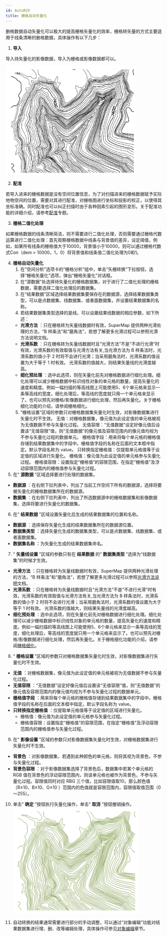 ```yaml
---
id: AutoR2V
title: 栅格自动矢量化
---
```

删格数据自动矢量化可以极大的提高栅格矢量化的效率，栅格转矢量的方式主要适用于线条清晰的删格数据，具体操作有以下几步：

1. **导入**

导入待矢量化的影像数据，导入为栅格或影像数据都可以。

![](img/ImportRaster.png)  
  
2. **配准**

若导入进来的栅格数据是没有空间位置信息，为了对扫描进来的栅格数据赋予实际地物空间的位置，需要对其进行配准，对栅格图进行坐标和投影的校正，以使得其坐标准确。同时配准也可以纠正扫描时由于各种因素引起的图形变形。关于配准功能的详细介绍，请参考[配准](../../DataProcessing/Registration/Registration.htm)专题。

3. **栅格二值化处理**

如果栅格数据的线条清晰简洁，则不需要进行二值化处理，否则需要通过栅格代数运算进行二值化处理：首先观察栅格数据中线条与背景值的差异，设定阈值，例如，如果所有线条的栅格值大于10000，背景值小于10000，则可以通过栅格代数式Con（dem > 10000，1，0）将背景值和线条值二值化处理为0和1。

4. **栅格自动矢量化**
    1. 在“空间分析”选项卡的“栅格分析”组中，单击“矢栅转换”下拉按钮，选择“栅格矢量化”选项，弹出“栅格矢量化”对话框。 
    2. 在“源数据”处选择待矢量化的栅格数据集，对于进行了二值化处理的栅格数据，需要选择二值化处理后的数据集。
    3. 在“结果数据”区域选择结果数据集要保存在的数据源，选择结果数据集类型，可以是点数据集、线数据集、或者面数据集，并设置结果数据集的名称。
    4. 若结果数据集类型选择的是线，可以设置结果线数据的相应参数，如下所述： 
      * **光滑方法** ：只在栅格转为矢量线数据时有效，SuperMap 提供两种光滑处理的方法，“B 样条法”和“磨角法”，若想了解更多光滑过程可以参照光滑方法说明文档。 
      * **光滑系数** ：只在栅格转为矢量线数据时且“光滑方法”不是“不进行光滑”时有效，光滑系数的有效取值与光滑方法有关,当光滑方法为 B 样条法时，光滑系数的值小于 2 时将不会进行光滑；当采用磨角法时，光滑系数的值设置为大于等于 1 时有效。 光滑系数的值越大，则结果矢量线的光滑度越高。 
      * **细化预处理** ：选中此选项，则在矢量化前先对栅格数据进行细化处理。细化处理可以减少栅格数据中标识线性对象的单元格的数量，提高矢量化的速度和精度。例如一幅扫描的等高线图上可能使用5、6个单元格来显示一条等高线的宽度，细化处理后，等高线的宽度就只用一个单元格来显示了。也可以预先对栅格/影像数据进行细化处理，然后再矢量化。关于栅格细化功能的介绍，请参阅栅格细化。
    5. “栅格设置”区域的参数只对栅格数据集矢量化时生效，对影像数据集进行矢量化时不生效。 无值：对栅格数据集，像元值为此设定值的单元格被视为无值数据不参与矢量化过程。 无值容限：“无值数据”设定好像元值后设置该“无值容限”值，则“无值数据”的像元值及容限范围内的像元值均视为不参与矢量化过程的数据单元。 栅格值字段：用来将每个单元格的栅格值存储到结果数据集中的字段中。栅格值字段的名称在后面的文本框中指定。默认字段名称为 value。 只转换指定栅格值：仅提取单元格值等于设定值的区域进行矢量化。 栅格值：像元值为此设定值的单元格参与矢量化过程。 栅格值容限：设置指定“栅格值”的容限范围，在指定“栅格值"及浮动容限范围内的栅格值参与矢量化过程。 
5. 在“ **源数据** ”区域选择要进行处理的数据集。 
  * **数据源** ：在右侧下拉列表中，列出了当前工作空间下所有的数据源，选择将要被矢量化的栅格数据集所在的数据源。
  * **数据集** ：在右侧下拉列表中，列出了所选数据源中的栅格数据集和影像数据集，选择将要进行矢量化的数据集。
6. 在“ **结果数据** ”区域设置矢量化后生成的结果数据集的位置和名称。 
  * **数据源** ：选择保存矢量化生成的结果数据集所在的数据源位置。
  * **数据集类型** ：选择矢量化生成的数据集类型，可以是点数据集、线数据集、或者面数据集。
  * **数据集名称** ：为矢量化生成的结果数据集命名。
7. “ **矢量线设置** ”区域的参数只有在 **结果数据** 的“ **数据集类型** ”选择为“线数据集”的时候才生效。 
  * **光滑方法** ：只在栅格转为矢量线数据时有效，SuperMap 提供两种光滑处理的方法，“B 样条法”和“磨角法”，若想了解更多光滑过程可以参照[光滑方法说明](../../DataProcessing/Vector/SmoothMeth.htm)文档。
  * **光滑系数** ：只在栅格转为矢量线数据时且“光滑方法”不是“不进行光滑”时有效，光滑系数的有效取值与光滑方法有关,当光滑方法为 B 样条法时，光滑系数的值小于 2 时将不会进行光滑；当采用磨角法时，光滑系数的值设置为大于等于 1 时有效。 光滑系数的值越大，则结果矢量线的光滑度越高。
  * **细化预处理** ：选中此选项，则在矢量化前先对栅格数据进行细化处理。细化处理可以减少栅格数据中标识线性对象的单元格的数量，提高矢量化的速度和精度。例如一幅扫描的等高线图上可能使用5、6个单元格来显示一条等高线的宽度，细化处理后，等高线的宽度就只用一个单元格来显示了。也可以预先对栅格/影像数据进行细化处理，然后再矢量化。关于栅格细化功能的介绍，请参阅[栅格细化](ThinRaster.htm)。

8. “ **栅格设置** ”区域的参数只对栅格数据集矢量化时生效，对影像数据集进行矢量化时不生效。 
  * **无值** ：对栅格数据集，像元值为此设定值的单元格被视为无值数据不参与矢量化过程。
  * **无值容限** ：“无值数据”设定好像元值后设置该“无值容限”值，则“无值数据”的像元值及容限范围内的像元值均视为不参与矢量化过程的数据单元。
  * **栅格值字段** ：用来将每个单元格的栅格值存储到结果数据集中的字段中。栅格值字段的名称在后面的文本框中指定。默认字段名称为 value。
  * **只转换指定栅格值** ：仅提取单元格值等于设定值的区域进行矢量化。 
    * 栅格值：像元值为此设定值的单元格参与矢量化过程。
    * 栅格值容限：设置指定“栅格值”的容限范围，在指定“栅格值"及浮动容限范围内的栅格值参与矢量化过程。
9. 在“ **影像设置** ”区域的参数只对影像数据集矢量化时生效，对栅格数据集进行矢量化时不生效。 
  * **背景色** ：对影像数据集，若遇到此种颜色的单元格，则将其视为背景色，不参与矢量化过程。 
  * **背景色容限** ：对于影像数据集选择了背景色后，数据集中若某个单元格的 RGB 值在背景色的浮动容限范围内，则该单元格也被作为背景色，不参与矢量化过程。容限值同时对应 RBG 三个值，比如容限值取10，那么颜色值（R±10、B±10、G±10 ）范围内的色值就是容限范围内，容限值取值范围（0～255）。
10. 单击“ **确定** ”按钮执行矢量化操作，单击“ **取消** ”按钮撤销操作。
![](img/AutoR2V.png)  

11. 自动转换的结果通常需要进行部分的手动调整，可以通过“对象编辑”功能对结果数据集进行增、删、改等编辑处理，具体操作可参见[对象编辑](../../DataProcessing/Objects/EditObjects/EdittingGeometry.htm)章节。
  


